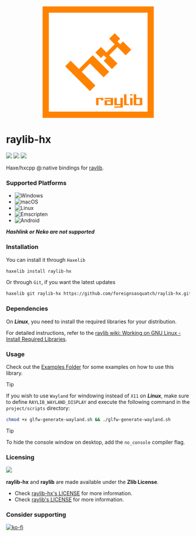 <p align="center">
	<img src="assets/logo.png" alt="raylib-hx Logo">
</p>

# raylib-hx

![](https://img.shields.io/github/repo-size/foreignsasquatch/raylib-hx) ![](https://badgen.net/github/open-issues/foreignsasquatch/raylib-hx) ![](https://badgen.net/badge/license/Zlib/green)

Haxe/hxcpp @:native bindings for [raylib](https://raylib.com).

### Supported Platforms

- ![Windows](https://img.shields.io/badge/-Windows-0078D6?logo=windows&logoColor=white&style=flat)
- ![macOS](https://img.shields.io/badge/-macOS-000000?logo=apple&logoColor=white&style=flat)
- ![Linux](https://img.shields.io/badge/-Linux-FCC624?logo=linux&logoColor=black&style=flat)
- ![Emscripten](https://img.shields.io/badge/-Emscripten-FFB900?logo=javascript&logoColor=black&style=flat)
- ![Android](https://img.shields.io/badge/-Android-3DDC84?logo=android&logoColor=white&style=flat)

***Hashlink or Neko are not supported***

### Installation

You can install it through `Haxelib`
```bash
haxelib install raylib-hx
```
Or through `Git`, if you want the latest updates
```bash
haxelib git raylib-hx https://github.com/foreignsasquatch/raylib-hx.git
```

### Dependencies

On ***Linux***, you need to install the required libraries for your distribution.

For detailed instructions, refer to the [raylib wiki: Working on GNU Linux - Install Required Libraries](https://github.com/raysan5/raylib/wiki/Working-on-GNU-Linux#install-required-libraries).

### Usage

Check out the [Examples Folder](examples/) for some examples on how to use this library.

> [!TIP]
> If you wish to use `Wayland` for windowing instead of `X11` on ***Linux***, make sure to define `RAYLIB_WAYLAND_DISPLAY` and execute the following command in the `project/scripts` directory:
> 
> ```bash
> chmod +x glfw-generate-wayland.sh && ./glfw-generate-wayland.sh
> ```

> [!TIP]
> To hide the console window on desktop, add the `no_console` compiler flag.

### Licensing

![](https://github.com/raysan5/raylib/blob/master/logo/raylib_logo_animation.gif)

**raylib-hx** and **raylib** are made available under the **Zlib License**.

- Check [raylib-hx's LICENSE](./LICENSE) for more information.
- Check [raylib's LICENSE](https://github.com/raysan5/raylib/blob/master/LICENSE) for more information.

### Consider supporting

[![ko-fi](https://ko-fi.com/img/githubbutton_sm.svg)](https://ko-fi.com/W7W77EX85)
